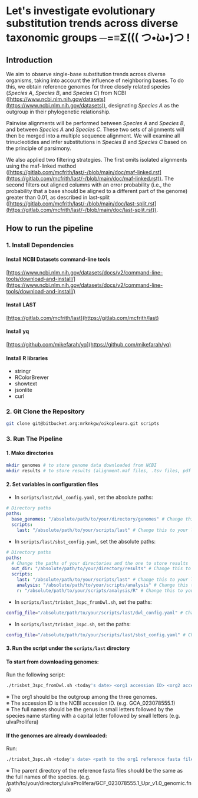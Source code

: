 # Let's investigate evolutionary substitution trends across diverse taxonomic groups ─=≡Σ((( つ•̀ω•́)つ !

## Introduction

We aim to observe single-base substitution trends across diverse organisms, taking into account the influence of neighboring bases. To do this, we obtain reference genomes for three closely related species (_Species A_, _Species B_, and _Species C_) from NCBI ([https://www.ncbi.nlm.nih.gov/datasets](https://www.ncbi.nlm.nih.gov/datasets)), designating _Species A_ as the outgroup in their phylogenetic relationship.

Pairwise alignments will be performed between _Species A_ and _Species B_, and between _Species A_ and _Species C_. These two sets of alignments will then be merged into a multiple sequence alignment. We will examine all trinucleotides and infer substitutions in _Species B_ and _Species C_ based on the principle of parsimony.

We also applied two filtering strategies. The first omits isolated alignments using the maf-linked method ([https://gitlab.com/mcfrith/last/-/blob/main/doc/maf-linked.rst](https://gitlab.com/mcfrith/last/-/blob/main/doc/maf-linked.rst)). The second filters out aligned columns with an error probability (i.e., the probability that a base should be aligned to a different part of the genome) greater than 0.01, as described in last-split ([https://gitlab.com/mcfrith/last/-/blob/main/doc/last-split.rst](https://gitlab.com/mcfrith/last/-/blob/main/doc/last-split.rst)).

## How to run the pipeline

### 1. Install Dependencies

#### Install NCBI Datasets command-line tools

[https://www.ncbi.nlm.nih.gov/datasets/docs/v2/command-line-tools/download-and-install/](https://www.ncbi.nlm.nih.gov/datasets/docs/v2/command-line-tools/download-and-install/)

#### Install LAST

[https://gitlab.com/mcfrith/last](https://gitlab.com/mcfrith/last)

#### Install yq

[https://github.com/mikefarah/yq](https://github.com/mikefarah/yq)

#### Install R libraries

* stringr
* RColorBrewer
* showtext
* jsonlite
* curl

### 2. Git Clone the Repository

```bash
git clone git@bitbucket.org:mrknkgw/oikopleura.git scripts
```

### 3. Run The Pipeline

#### 1. Make directories

```bash
mkdir genomes # to store genome data downloaded from NCBI
mkdir results # to store results (alignment.maf files, .tsv files, pdf files, etc.)
```

#### 2. Set variables in configuration files

* In `scripts/last/dwl_config.yaml`, set the absolute paths:

```yaml
# Directory paths
paths:
  base_genomes: "/absolute/path/to/your/directory/genomes" # Change this to your desired genome storage path you made in step 1
  scripts:
    last: "/absolute/path/to/your/scripts/last" # Change this to your last directory under the scripts directory you cloned
```

* In `scripts/last/sbst_config.yaml`, set the absolute paths:

```yaml
# Directory paths
paths:
  # Change the paths of your directories and the one to store results
  out_dir: "/absolute/path/to/your/directory/results" # Change this to your desired output path you made in step 1
  scripts:
    last: "/absolute/path/to/your/scripts/last" # Change this to your last directory under the scripts directory you cloned
    analysis: "/absolute/path/to/your/scripts/analysis" # Change this to your analysis directory under the scripts directory you cloned
    r: "/absolute/path/to/your/scripts/analysis/R" # Change this to your R directory under the scripts/analysis directory you cloned
```

* In `scripts/last/trisbst_3spc_fromDwl.sh`, set the paths:

```bash
config_file="/absolute/path/to/your/scripts/last/dwl_config.yaml" # Change this to your config file
```

* In `scripts/last/trisbst_3spc.sh`, set the paths:

```bash
config_file="/absolute/path/to/your/scripts/last/sbst_config.yaml" # Change this to your config file
```


#### 3. Run the script under the `scripts/last` directory  

#### To start from downloading genomes:

Run the following script:

```bash
./trisbst_3spc_fromDwl.sh <today's date> <org1 accession ID> <org2 accession ID> <org3 accession ID> <org1 full name> <org2 full name> <org3 full name>
```

※ The org1 should be the outgroup among the three genomes.  
※ The accession ID is the NCBI accession ID. (e.g. GCA_023078555.1)  
※ The full names should be the genus in small letters followed by the species name starting with a capital letter followed by small letters (e.g. ulvaProlifera)  

#### If the genomes are already downloaded:

Run:

```bash
./trisbst_3spc.sh <today's date> <path to the org1 reference fasta file> <path to the org2 reference fasta file> <path to the org3 reference fasta file>
```

※ The parent directory of the reference fasta files should be the same as the full names of the species. (e.g. /path/to/your/directory/ulvaProlifera/GCF_023078555.1_Upr_v1.0_genomic.fna)